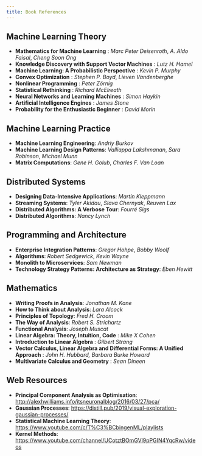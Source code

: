 ```yaml
---
title: Book References
---
```


## Machine Learning Theory
- **Mathematics for Machine Learning** : *Marc Peter Deisenroth*, *A. Aldo Faisal*, *Cheng Soon Ong*
- **Knowledge Discovery with Support Vector Machines** : *Lutz H. Hamel*
- **Machine Learning: A Probabilistic Perspective** : *Kevin P. Murphy*
- **Convex Optimization** : *Stephen P. Boyd*, *Lieven Vandenberghe*
- **Nonlinear Programming** : *Peter Zörnig*
- **Statistical Rethinking** : *Richard McElreath*
- **Neural Networks and Learning Machines** : *Simon Haykin*
- **Artificial Intelligence Engines** : *James Stone*
- **Probability for the Enthusiastic Beginner** : *David Morin*

## Machine Learning Practice
- **Machine Learning Engineering**: *Andriy Burkov*
- **Machine Learning Design Patterns**: *Valliappa Lakshmanan*, *Sara Robinson*, *Michael Munn*
- **Matrix Computations**: *Gene H. Golub*, *Charles F. Van Loan*

## Distributed Systems
- **Designing Data-Intensive Applications**: *Martin Kleppmann*
- **Streaming Systems**: *Tyler Akidau*, *Slava Chernyak*, *Reuven Lax*
- **Distributed Algorithms: A Verbose Tour**: *Fourré Sigs*
- **Distributed Algorithms**: *Nancy Lynch*

## Programming and Architecture
- **Enterprise Integration Patterns**: *Gregor Hohpe*, *Bobby Woolf*
- **Algorithms**: *Robert Sedgewick*, *Kevin Wayne*
- **Monolith to Microservices**: *Sam Newman*
- **Technology Strategy Patterns: Architecture as Strategy**: *Eben Hewitt*

## Mathematics
- **Writing Proofs in Analysis**: *Jonathan M. Kane*
- **How to Think about Analysis**: *Lara Alcock*
- **Principles of Topology**: *Fred H. Croom*
- **The Way of Analysis**: *Robert S. Strichartz*
- **Functional Analysis**: *Joseph Muscat*
- **Linear Algebra: Theory, Intuition, Code** : *Mike X Cohen*
- **Introduction to Linear Algebra** : *Gilbert Strang*
- **Vector Calculus, Linear Algebra and Differential Forms: A Unified Approach** : *John H. Hubbard, Barbara Burke Howard*
- **Multivariate Calculus and Geometry** : *Sean Dineen*

## Web Resources
- **Principal Component Analysis as Optimisation**: http://alexhwilliams.info/itsneuronalblog/2016/03/27/pca/
- **Gaussian Processes**: https://distill.pub/2019/visual-exploration-gaussian-processes/
- **Statistical Machine Learning Theory**: https://www.youtube.com/c/T%C3%BCbingenML/playlists
- **Kernel Methods**: https://www.youtube.com/channel/UCotztBOmGVl9pPGIN4YqcRw/videos

